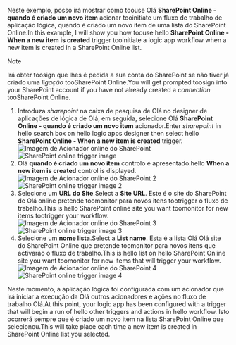 <span data-ttu-id="8f2ae-101">Neste exemplo, posso irá mostrar como toouse Olá **SharePoint Online - quando é criado um novo item** acionar tooinitiate um fluxo de trabalho de aplicação lógica, quando é criado um novo item de uma lista do SharePoint Online.</span><span class="sxs-lookup"><span data-stu-id="8f2ae-101">In this example, I will show you how toouse hello **SharePoint Online - When a new item is created** trigger tooinitiate a logic app workflow when a new item is created in a SharePoint Online list.</span></span>

> [!NOTE]
> <span data-ttu-id="8f2ae-102">Irá obter toosign que lhes é pedida a sua conta do SharePoint se não tiver já criado uma *ligação* tooSharePoint Online.</span><span class="sxs-lookup"><span data-stu-id="8f2ae-102">You will get prompted toosign into your SharePoint account if you have not already created a *connection* tooSharePoint Online.</span></span>  
> 
> 

1. <span data-ttu-id="8f2ae-103">Introduza *sharepoint* na caixa de pesquisa de Olá no designer de aplicações de lógica de Olá, em seguida, selecione Olá **SharePoint Online - quando é criado um novo item** acionador.</span><span class="sxs-lookup"><span data-stu-id="8f2ae-103">Enter *sharepoint* in hello search box on hello logic apps designer then select hello **SharePoint Online - When a new item is created**  trigger.</span></span>  
   <span data-ttu-id="8f2ae-104">![Imagem de Acionador online do SharePoint](./media/connectors-create-api-sharepointonline/trigger-1.png)</span><span class="sxs-lookup"><span data-stu-id="8f2ae-104">![SharePoint online trigger image ](./media/connectors-create-api-sharepointonline/trigger-1.png)</span></span>  
2. <span data-ttu-id="8f2ae-105">Olá **quando é criado um novo item** controlo é apresentado.</span><span class="sxs-lookup"><span data-stu-id="8f2ae-105">hello **When a new item is created** control is displayed.</span></span>  
   <span data-ttu-id="8f2ae-106">![Imagem de Acionador online do SharePoint 2](./media/connectors-create-api-sharepointonline/trigger-2.png)</span><span class="sxs-lookup"><span data-stu-id="8f2ae-106">![SharePoint online trigger image 2](./media/connectors-create-api-sharepointonline/trigger-2.png)</span></span>   
3. <span data-ttu-id="8f2ae-107">Selecione um **URL do Site**.</span><span class="sxs-lookup"><span data-stu-id="8f2ae-107">Select a **Site URL**.</span></span> <span data-ttu-id="8f2ae-108">Este é o site do SharePoint de Olá online pretende toomonitor para novos itens tootrigger o fluxo de trabalho.</span><span class="sxs-lookup"><span data-stu-id="8f2ae-108">This is hello SharePoint online site you want toomonitor for new items tootrigger your workflow.</span></span>  
   <span data-ttu-id="8f2ae-109">![Imagem de Acionador online do SharePoint 3](./media/connectors-create-api-sharepointonline/trigger-3.png)</span><span class="sxs-lookup"><span data-stu-id="8f2ae-109">![SharePoint online trigger image 3](./media/connectors-create-api-sharepointonline/trigger-3.png)</span></span>   
4. <span data-ttu-id="8f2ae-110">Selecione um **nome lista**.</span><span class="sxs-lookup"><span data-stu-id="8f2ae-110">Select a **List name**.</span></span> <span data-ttu-id="8f2ae-111">Esta é a lista Olá Olá site do SharePoint Online que pretende toomonitor para novos itens que activarão o fluxo de trabalho.</span><span class="sxs-lookup"><span data-stu-id="8f2ae-111">This is hello list on hello SharePoint Online site you want toomonitor for new items that will trigger your workflow.</span></span>  
   <span data-ttu-id="8f2ae-112">![Imagem de Acionador online do SharePoint 4](./media/connectors-create-api-sharepointonline/trigger-4.png)</span><span class="sxs-lookup"><span data-stu-id="8f2ae-112">![SharePoint online trigger image 4](./media/connectors-create-api-sharepointonline/trigger-4.png)</span></span>   

<span data-ttu-id="8f2ae-113">Neste momento, a aplicação lógica foi configurada com um acionador que irá iniciar a execução da Olá outros acionadores e ações no fluxo de trabalho Olá.</span><span class="sxs-lookup"><span data-stu-id="8f2ae-113">At this point, your logic app has been configured with a trigger that will begin a run of hello other triggers and actions in hello workflow.</span></span> <span data-ttu-id="8f2ae-114">Isto ocorrerá sempre que é criado um novo item na lista SharePoint Online que selecionou.</span><span class="sxs-lookup"><span data-stu-id="8f2ae-114">This will take place each time a new item is created in SharePoint Online list you selected.</span></span>  

